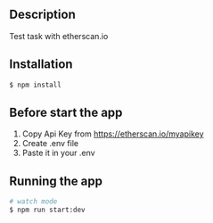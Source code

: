 ## Description

Test task with etherscan.io

## Installation

```bash
$ npm install
```
## Before start the app

1. Copy Api Key from https://etherscan.io/myapikey
2. Create .env file
3. Paste it in your .env

## Running the app

```bash
# watch mode
$ npm run start:dev
```

